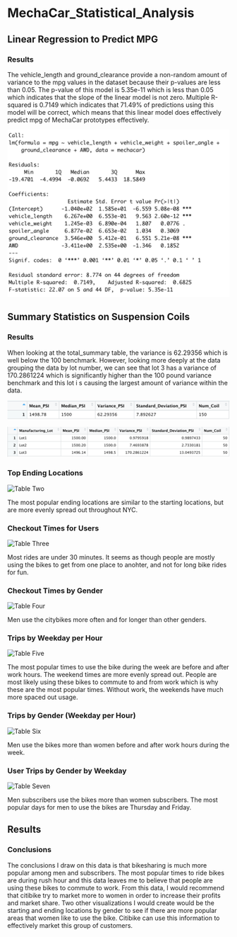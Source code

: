 # MechaCar_Statistical_Analysis

## Linear Regression to Predict MPG

### Results
The vehicle_length and ground_clearance provide a non-random amount of variance to the mpg values in the dataset because their p-values are less than 0.05. The p-value of this model is 5.35e-11 which is less than 0.05 which indicates that the slope of the linear model is not zero. Multiple R-squared is 0.7149 which indicates that 71.49% of predictions using this model will be correct, which means that this linear model does effectively predict mpg of MechaCar prototypes effectively.

![MechaCar Summary](/Resources/lm_summary_mechacar.png) 


## Summary Statistics on Suspension Coils

### Results
When looking at the total_summary table, the variance is 62.29356 which is well below the 100 benchmark. However, looking more deeply at the data grouping the data by lot number, we can see that lot 3 has a variance of 170.2861224 which is significantly higher than the 100 pound variance benchmark and this lot i s causing the largest amount of variance within the data.

![Total Summary](/Resources/total_summary_suspension_coil.png)  <br />

![Lot Summary](/Resources/lot_summary_suspension_coil.png) 


### Top Ending Locations

![Table Two](/Resources/Story_2.png) 

The most popular ending locations are similar to the starting locations, but are more evenly spread out throughout NYC.

### Checkout Times for Users

![Table Three](/Resources/Story_3.png) 

Most rides are under 30 minutes. It seems as though people are mostly using the bikes to get from one place to anohter, and not for long bike rides for fun.

### Checkout Times by Gender

![Table Four](/Resources/Story_4.png) 

Men use the citybikes more often and for longer than other genders.

### Trips by Weekday per Hour

![Table Five](/Resources/Story_5.png) 

The most popular times to use the bike during the week are before and after work hours. The weekend times are more evenly spread out. People are most likely using these bikes to commute to and from work which is why these are the most popular times. Without work, the weekends have much more spaced out usage.

### Trips by Gender (Weekday per Hour)

![Table Six](/Resources/Story_6.png) 

Men use the bikes more than women before and after work hours during the week.

### User Trips by Gender by Weekday

![Table Seven](/Resources/Story_7.png) 

Men subscribers use the bikes more than women subscribers. The most popular days for men to use the bikes are Thursday and Friday.

## Results

### Conclusions 
The conclusions I draw on this data is that bikesharing is much more popular among men and subscribers. The most popular times to ride bikes are during rush hour and this data leaves me to believe that people are using these bikes to commute to work. From this data, I would recommend that citibike try to market more to women in order to increase their profits and market share. Two other visualizations I would create would be the starting and ending locations by gender to see if there are more popular areas that women like to use the bike. Citibike can use this information to effectively market this group of customers.


